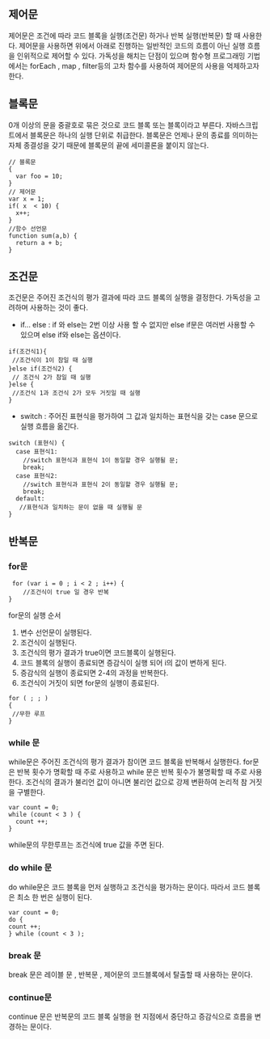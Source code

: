 ## 제어문

제어문은 조건에 따라 코드 블록을 실행(조건문) 하거나 반복 실행(반복문) 할 때 사용한다.
제어문을 사용하면 위에서 아래로 진행하는 일반적인 코드의 흐름이 아닌 실행 흐름을 인위적으로 제어할 수 있다.
가독성을 해치는 단점이 있으며 함수형 프로그래밍 기법에서는 forEach , map , filter등의 고차 함수를 사용하여
제어문의 사용을 억제하고자 한다.

## 블록문

0개 이상의 문을 중괄호로 묶은 것으로 코드 블록 또는 블록이라고 부른다.
자바스크립트에서 블록문은 하나의 실행 단위로 취급한다.
블록문은 언제나 문의 종료를 의미하는 자체 종결성을 갖기 때문에 블록문의 끝에 세미콜론을 붙이지 않는다.

```
// 블록문
{
  var foo = 10;
}
// 제어문
var x = 1;
if( x  < 10) {
  x++;
}
//함수 선언문
function sum(a,b) {
  return a + b;
}
```

## 조건문
조건문은 주어진 조건식의 평가 결과에 따라 코드 블록의 실행을 결정한다.
가독성을 고려하며 사용하는 것이 좋다.

- if... else : if 와 else는 2번 이상 사용 할 수 없지만 else if문은 여러번 사용할 수 있으며 else if와 else는 옵션이다.
```
if(조건식1){
 //조건식이 1이 참일 때 실행
}else if(조건식2) {
 // 조건식 2가 참일 때 실행
}else {
 //조건식 1과 조건식 2가 모두 거짓일 때 실행
}
```

- switch : 주어진 표현식을 평가하여 그 값과 일치하는 표현식을 갖는 case 문으로 실행 흐름을 옮긴다.
```
switch (표현식) {
  case 표현식1:
    //switch 표현식과 표현식 1이 동일할 경우 실행될 문;  
    break;
  case 표현식2:
    //switch 표현식과 표현식 2이 동일할 경우 실행될 문;  
    break;
  default:
   //표현식과 일치하는 문이 없을 때 실행될 문
}
```

## 반복문

### for문
```
 for (var i = 0 ; i < 2 ; i++) {
    //조건식이 true 일 경우 반복
}
```
for문의 실행 순서
1. 변수 선언문이 실행된다.
2. 조건식이 실행된다.
3. 조건식의 평가 결과가 true이면 코드블록이 실행된다.
4. 코드 블록의 실행이 종료되면 증감식이 실행 되어 i의 값이 변하게 된다.
5. 증감식의 실행이 종료되면 2-4의 과정을 반복한다.
6. 조건식이 거짓이 되면 for문의 실행이 종료된다.

```
for ( ; ; )
{ 
 //무한 루프
}
```

### while 문
while문은 주어진 조건식의 평가 결과가 참이면 코드 블록을 반복해서 실행한다. 
for문은 반복 횟수가 명확할 때 주로 사용하고 while 문은 반복 횟수가 불명확할 때 주로 사용한다.
조건식의 결과가 불리언 값이 아니면 불리언 값으로 강제 변환하여 논리적 참 거짓을 구별한다.

```
var count = 0;
while (count < 3 ) {
  count ++;
}
```
while문의 무한루프는 조건식에 true 값을 주면 된다.

### do while 문
 do while문은 코드 블록을 먼저 실행하고 조건식을 평가하는 문이다. 따라서 코드 블록은 최소 한 번은 실행이 된다.
 ```
var count = 0;
do {
 count ++;
} while (count < 3 );
```

### break 문
break 문은 레이블 문 , 반복문 , 제어문의 코드블록에서 탈출할 때 사용하는 문이다.

### continue문
continue 문은 반복문의 코드 블록 실행을 현 지점에서 중단하고 증감식으로 흐름을 변경하는 문이다.





